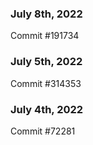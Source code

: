 ### July 8th, 2022

Commit #191734

### July 5th, 2022

Commit #314353


### July 4th, 2022

Commit #72281
